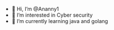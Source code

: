 - 👋 Hi, I’m @Ananny1
- 👀 I’m interested in Cyber security
- 🌱 I’m currently learning java and golang
